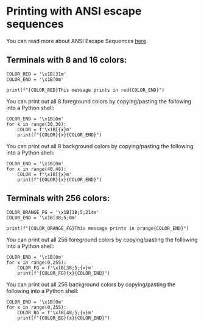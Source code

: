 # Printing with ANSI escape sequences
You can read more about ANSI Escape Sequences [here](https://gist.github.com/fnky/458719343aabd01cfb17a3a4f7296797).

## Terminals with 8 and 16 colors:
```
COLOR_RED = '\x1B[31m'
COLOR_END = '\x1B[0m'

print(f"{COLOR_RED}This message prints in red{COLOR_END}")
```

You can print out all 8 foreground colors by copying/pasting the following into a Python shell:
```
COLOR_END = '\x1B[0m'
for x in range(30,38):
    COLOR = f'\x1B[{x}m'
    print(f"{COLOR}{x}{COLOR_END}")
```

You can print out all 8 background colors by copying/pasting the following into a Python shell:
```
COLOR_END = '\x1B[0m'
for x in range(40,48):
    COLOR = f'\x1B[{x}m'
    print(f"{COLOR}{x}{COLOR_END}")
```

## Terminals with 256 colors:
```
COLOR_ORANGE_FG = '\x1B[38;5;214m'
COLOR_END = '\x1B[38;5;0m'

print(f"{COLOR_ORANGE_FG}This message prints in orange{COLOR_END}")
```

You can print out all 256 foreground colors by copying/pasting the following into a Python shell:
```
COLOR_END = '\x1B[0m'
for x in range(0,255):
    COLOR_FG = f'\x1B[38;5;{x}m'
    print(f"{COLOR_FG}{x}{COLOR_END}")
```

You can print out all 256 background colors by copying/pasting the following into a Python shell:
```
COLOR_END = '\x1B[0m'
for x in range(0,255):
    COLOR_BG = f'\x1B[48;5;{x}m'
    print(f"{COLOR_BG}{x}{COLOR_END}")
```

